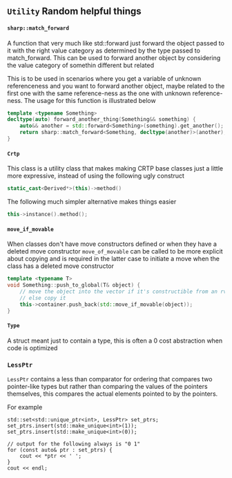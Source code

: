 `Utility` Random helpful things
---------

#### `sharp::match_forward`

A function that very much like std::forward just forward the object passed to
it with the right value category as determined by the type passed to
match_forward.  This can be used to forward another object by considering the
value category of somethin different but related

This is to be used in scenarios where you get a variable of unknown
referenceness and you want to forward another object, maybe related to the
first one with the same reference-ness as the one with unknown reference-ness.
The usage for this function is illustrated below

```c++
template <typename Something>
decltype(auto) forward_another_thing(Something&& something) {
    auto&& another = std::forward<Something>(something).get_another();
    return sharp::match_forward<Something, decltype(another)>(another);
}
```

#### `Crtp`

This class is a utility class that makes making CRTP base classes just a
little more expressive, instead of using the following ugly construct

```c++
static_cast<Derived*>(this)->method()
```

The following much simpler alternative makes things easier

```c++
this->instance().method();
```

#### `move_if_movable`

When classes don't have move constructors defined or when they have a deleted
move constructor `move_of_movable` can be called to be more explicit about
copying and is required in the latter case to initiate a move when the class
has a deleted move constructor

```C++
template <typename T>
void Something::push_to_global(T& object) {
    // move the object into the vector if it's constructible from an rvalue,
    // else copy it
    this->container.push_back(std::move_if_movable(object));
}
```


#### `Type`

A struct meant just to contain a type, this is often a 0 cost abstraction when
code is optimized

### `LessPtr`

`LessPtr` contains a less than comparator for ordering that compares two
pointer-like types but rather than comparing the values of the pointers
themselves, this compares the actual elements pointed to by the pointers.

For example

```
std::set<std::unique_ptr<int>, LessPtr> set_ptrs;
set_ptrs.insert(std::make_unique<int>(1));
set_ptrs.insert(std::make_unique<int>(0));

// output for the following always is "0 1"
for (const auto& ptr : set_ptrs) {
    cout << *ptr << ' ';
}
cout << endl;
```

